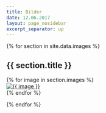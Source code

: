 ```yaml
---
title: Bilder
date: 12.06.2017
layout: page_nosidebar
excerpt_separator: up
---
```


{% for section in site.data.images %}

## {{ section.title }}

<div class="row">
	{% for image in section.images %}
		<div class="col-md-3 img-portfolio">
			<a href="{{ image | prepend: '/' | prepend: section.path | prepend: '/' | prepend: site.baseurl }}">
				<img class="img-responsive img-hover" src="{{ image | prepend: 'thumb_' | prepend: '/' | prepend: section.path | prepend: '/' | prepend: site.baseurl }}" alt="{{ image }}" />
			</a>
		</div>
	{% endfor %}
</div>

{% endfor %}

